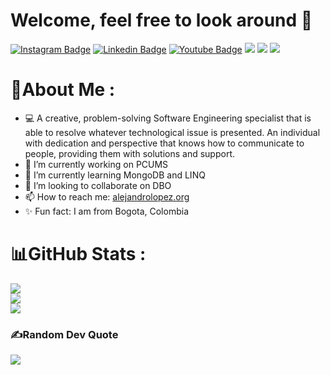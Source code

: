 # Welcome, feel free to look around 👋 
[![Instagram Badge](https://img.shields.io/badge/-col.alejo-orange?style=plastic-square&logo=instagram&logoColor=white&link=https://www.instagram.com/col.alejo/)](https://www.instagram.com/col.alejo/)
[![Linkedin Badge](https://img.shields.io/badge/-AlejandroLopez-blue?style=plastic-square&logo=Linkedin&logoColor=white&link=https://www.linkedin.com/in/alejandro-lopez-7a0068154/)](https://www.linkedin.com/in/alejandro-lopez-7a0068154/)
[![Youtube Badge](https://img.shields.io/badge/-AlexMixVids-red?style=plastic-square&logo=youtube&logoColor=white&link=https://www.youtube.com/user/thecoolAlelopezm)](https://www.youtube.com/user/thecoolAlelopezm)
<a href="https://portfolium.com/AlejandroLopez97"><img src="https://img.shields.io/badge/MyPortfolio-blueviolet.svg"/></a>
<a href="https://github.com/Alejandro-HUB/Alejandro-HUB/blob/main/Resume.pdf"><img src="https://img.shields.io/badge/MyResume-red.svg"/></a>
[![](https://visitcount.itsvg.in/api?id=Alejandro-HUB&icon=0&color=0)](https://visitcount.itsvg.in)

# 💫About Me :
* 💻 A creative, problem-solving Software Engineering specialist that is able to resolve whatever technological issue is presented. An individual with dedication and perspective that knows how to communicate to people, providing them with solutions and support.
* 🔭 I’m currently working on PCUMS
* 🌱 I’m currently learning MongoDB and LINQ
* 👯 I’m looking to collaborate on DBO
* 📫 How to reach me: <a href="https://alejandrolopez.org/">alejandrolopez.org</a>
* ✨ Fun fact: I am from Bogota, Colombia

# 📊GitHub Stats :
![](https://github-readme-stats.vercel.app/api?username=Alejandro-HUB&theme=algolia&hide_border=false&include_all_commits=false&count_private=false)<br/>
![](https://github-readme-streak-stats.herokuapp.com/?user=Alejandro-HUB&theme=algolia&hide_border=false)<br/>
![](https://github-readme-stats.vercel.app/api/top-langs/?username=Alejandro-HUB&theme=algolia&hide_border=false&include_all_commits=false&count_private=false&layout=compact)

### ✍️Random Dev Quote
![](https://quotes-github-readme.vercel.app/api?type=horizontal&theme=tokyonight)




